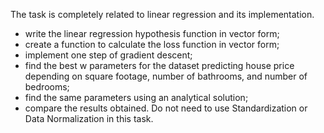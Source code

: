 The task is completely related to linear regression and its implementation. 
- write the linear regression hypothesis function in vector form;
- create a function to calculate the loss function in vector form;
- implement one step of gradient descent;
- find the best w parameters for the dataset predicting house price depending on square footage, number of bathrooms, and number of bedrooms;
- find the same parameters using an analytical solution;
- compare the results obtained.
Do not need to use Standardization or Data Normalization in this task.

